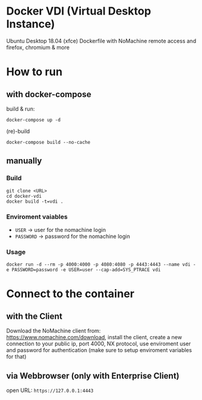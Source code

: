 # Docker VDI (Virtual Desktop Instance)
Ubuntu Desktop 18.04 (xfce) Dockerfile with NoMachine remote access and firefox, chromium & more

# How to run
## with docker-compose
build & run:
```
docker-compose up -d
```

(re)-build
```
docker-compose build --no-cache
```

## manually
### Build

```
git clone <URL>
cd docker-vdi
docker build -t=vdi .
```


### Enviroment vaiables
* `USER` -> user for the nomachine login
* `PASSWORD` -> password for the nomachine login

### Usage

```
docker run -d --rm -p 4000:4000 -p 4080:4080 -p 4443:4443 --name vdi -e PASSWORD=password -e USER=user --cap-add=SYS_PTRACE vdi
```


# Connect to the container
## with the Client
Download the NoMachine client from: https://www.nomachine.com/download, install the client, create a new connection to your public ip, port 4000, NX protocol, use enviroment user and password for authentication (make sure to setup enviroment variables for that)

## via Webbrowser (only with Enterprise Client)
open URL: `https://127.0.0.1:4443`
